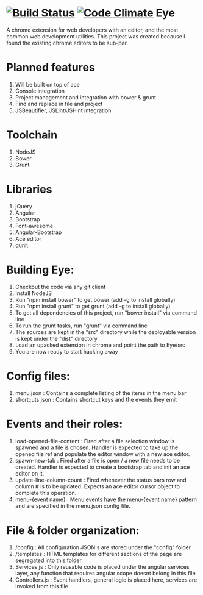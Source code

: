 [![Build Status](https://travis-ci.org/FlyinPanda/Eye.svg?branch=master)](https://travis-ci.org/FlyinPanda/Eye)
[![Code Climate](https://codeclimate.com/github/FlyinPanda/Eye/badges/gpa.svg)](https://codeclimate.com/github/FlyinPanda/Eye)
Eye
===

A chrome extension for web developers with an editor, and the most common web development utilities. This project was created because I found the existing chrome editors to be sub-par.

Planned features
================
1. Will be built on top of ace
2. Console integration
3. Project management and integration with bower & grunt
4. Find and replace in file and project
5. JSBeautifier, JSLint/JSHint integration

Toolchain
==========
1. NodeJS
2. Bower
3. Grunt

Libraries
=========
1. jQuery
2. Angular
3. Bootstrap
4. Font-awesome
5. Angular-Bootstrap
6. Ace editor
7. qunit

Building Eye:
============
1. Checkout the code via any git client
2. Install NodeJS
2. Run "npm install bower" to get bower (add -g to install globally)
3. Run "npm install grunt" to get grunt (add -g to install globally)
4. To get all dependencies of this project, run "bower install" via command line
5. To run the grunt tasks, run "grunt" via command line
6. The sources are kept in the "src" directory while the deployable version is kept under the "dist" directory
7. Load an upacked extension in chrome and point the path to Eye/src
8. You are now ready to start hacking away

Config files:
===========
1. menu.json      : Contains a complete listing of the items in the menu bar
2. shortcuts.json : Contains shortcut keys and the events they emit 

Events and their roles:
============
1. load-opened-file-content : Fired after a file selection window is spawned and a file is chosen. Handler is expected to take up the opened file ref and populate the editor window with a new ace editor.
2. spawn-new-tab            : Fired after a file is open / a new file needs to be created. Handler is expected to create a bootstrap tab and init an ace editor on it.
3. update-line-column-count : Fired whenever the status bars row and column # is to be updated. Expects an ace editor cursor object to complete this operation.
4. menu-{event name}        : Menu events have the menu-{event name} pattern and are specified in the menu.json config file.

File & folder organization:
============
1. /config        : All configuration JSON's are stored under the "config" folder
2. /templates     : HTML templates for different sections of the page are segregated into this folder 
3. Services.js    : Only reusable code is placed under the angular services layer, any function that requires angular scope doesnt belong in this file
4. Controllers.js : Event handlers, general logic is placed here, services are invoked from this file